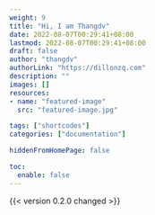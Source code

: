 ```yaml
---
weight: 9
title: "Hi, I am Thangdv"
date: 2022-08-07T00:29:41+08:00
lastmod: 2022-08-07T00:29:41+08:00
draft: false
author: "thangdv"
authorLink: "https://dillonzq.com"
description: ""
images: []
resources:
- name: "featured-image"
  src: "featured-image.jpg"

tags: ["shortcodes"]
categories: ["documentation"]

hiddenFromHomePage: false

toc:
  enable: false
---
```


{{< version 0.2.0 changed >}}

